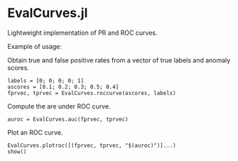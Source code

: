 # EvalCurves.jl
Lightweight implementation of PR and ROC curves.

Example of usage:

Obtain true and false positive rates from a vector of true labels and anomaly scores.

```
labels = [0; 0; 0; 0; 1]
ascores = [0.1; 0.2; 0.3; 0.5; 0.4]
fprvec, tprvec = EvalCurves.roccurve(ascores, labels)
```

Compute the are under ROC curve.

`auroc = EvalCurves.auc(fprvec, tprvec)`

Plot an ROC curve.

```
EvalCurves.plotroc([(fprvec, tprvec, "$(auroc)")]...)
show()
```
